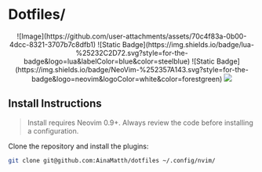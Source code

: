 # Dotfiles/
<div align="center">
![Image](https://github.com/user-attachments/assets/70c4f83a-0b00-4dcc-8321-3707b7c8dfb1)
![Static Badge](https://img.shields.io/badge/lua-%25232C2D72.svg?style=for-the-badge&logo=lua&labelColor=blue&color=steelblue)
![Static Badge](https://img.shields.io/badge/NeoVim-%252357A143.svg?style=for-the-badge&logo=neovim&logoColor=white&color=forestgreen)
<a href="https://dotfyle.com/AinaMatth/dotfiles"><img src="https://dotfyle.com/AinaMatth/dotfiles/badges/plugin-manager?style=for-the-badge" /></a>
</div>

## Install Instructions

> Install requires Neovim 0.9+. Always review the code before installing a configuration.

Clone the repository and install the plugins:

```sh
git clone git@github.com:AinaMatth/dotfiles ~/.config/nvim/
```

